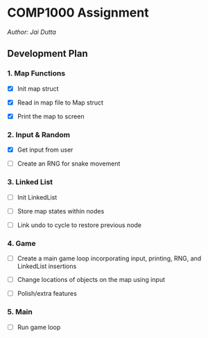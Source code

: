 
# COMP1000 Assignment

*Author: Jai Dutta*

## Development Plan

### 1. Map Functions

- [x] Init map struct

- [x] Read in map file to Map struct

- [x] Print the map to screen

### 2. Input & Random

- [x] Get input from user

- [ ] Create an RNG for snake movement

### 3. Linked List

- [ ] Init LinkedList

- [ ] Store map states within nodes

- [ ] Link undo to cycle to restore previous node


### 4. Game

- [ ] Create a main game loop incorporating input, printing, RNG, and LinkedList insertions

- [ ] Change locations of objects on the map using input

- [ ] Polish/extra features

### 5. Main

- [ ] Run game loop
